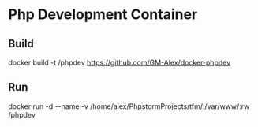 # Php Development Container

## Build
docker build -t <yourname>/phpdev https://github.com/GM-Alex/docker-phpdev

## Run
docker run -d --name <containername> -v /home/alex/PhpstormProjects/tfm/:/var/www/:rw <yourname>/phpdev
